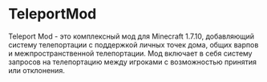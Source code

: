 # TeleportMod
Teleport Mod - это комплексный мод для Minecraft 1.7.10, добавляющий систему телепортации с поддержкой личных точек дома, общих варпов и межпространственной телепортации. Мод включает в себя систему запросов на телепортацию между игроками с возможностью принятия или отклонения.
